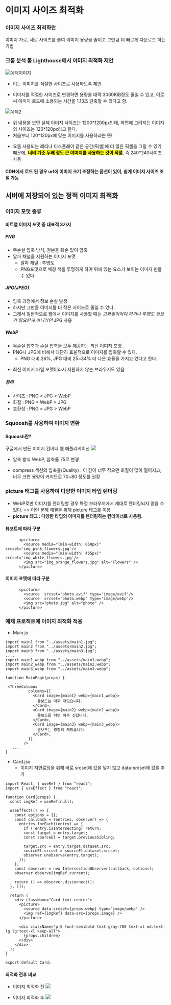 # 이미지 사이즈 최적화

### 이미지 사이즈 최적화란

이미지 가로, 세로 사이즈를 줄여 이미지 용량을 줄이고 그만큼 더 빠르게 다운로드 하는 기법

### 크롬 분석 툴 Lighthouse에서 이미지 최적화 제안

![예제이미지](a.png)

- 이는 이미지를 적절한 사이즈로 사용하도록 제안

* 이미지를 적절한 사이즈로 변경하면 용량을 대략 3000KiB정도 줄일 수 있고, 이로써 이미지 로드에 소용되는 시간을 1.13초 단축할 수 있다고 함.

![예제2](b.png)

- 위 내용을 보면 실제 이미지 사이즈는 1200\*1200px인데, 화면에 그려지는 이미지의 사이즈는 120\*120px라고 한다.
- 처음부터 120\*120px에 맞는 이미지를 사용하라는 뜻!

* 요즘 사용되는 레티나 디스플레이 같은 공간(픽셀)에 더 많은 픽셀을 그릴 수 있기 때문에, <span style='background-color: #fff51b; color: black;'>**너비 기준 두배 정도 큰 이미지를 사용하는 것이 적절**</span>, 즉 240\*240사이즈 사용

#### CDN에서 로드 된 경우 url에 이미지 크기 조정하는 옵션이 있어, 쉽게 이미지 사이즈 조절 가능

## 서버에 저장되어 있는 정적 이미지 최적화

### 이미지 포맷 종류

#### 비트맵 이미지 포맷 중 대표적 3가지

##### PNG

- 무손실 압축 방식, 원본을 훼손 없이 압축
- 알파 채널을 지원하는 이미지 포맷
  - 알파 채널 : 투명도
  * PNG포맷으로 배경 색을 투명하게 하여 뒤에 있는 요소가 보이는 이미지 만들 수 있다.

##### JPG(JPEG)

- 압축 과정에서 정보 손실 발생
- 하지만 그만큼 이미지를 더 작은 사이즈로 줄일 수 있다.
- 그래서 일반적으로 웹에서 이미지를 사용할 때는 _고화질이어야 하거나 투명도 정보가 필요한게 아니라면_ JPG 사용

##### WebP

- 무손실 압축과 손실 압축을 모두 제공하는 최신 이미지 포맷
- PNG나 JPG에 비해서 대단히 효율적으로 이미지를 압축할 수 있다.
  - PNG 대비 26%, JPG 대비 25~34% 더 나은 효율을 가지고 있다고 한다.

* 최신 이미지 파일 포맷이라서 지원하지 않는 브라우저도 있음

##### 정리

- 사이즈 : PNG > JPG > WebP
- 화질 : PNG = WebP > JPG
- 호환성 : PNG = JPG > WebP

### Squoosh를 사용하여 이미지 변환

#### Squoosh란?

구글에서 만든 이미지 컨버터 웹 애플리케이션
![](c.png)

- 압축 방식 WebP, 압축률 75로 변경

* compress 섹션의 압축률(Quality) : 이 값이 너무 작으면 화질이 많이 떨어지고, 너무 크면 용량이 커지므로 70~80 정도를 권장

### picture 태그를 사용하여 다양한 이미지 타입 렌더링

- WebP로만 이미지를 렌더링할 경우 특정 브라우저에서 제대로 렌더링되지 않을 수 있다. => 이런 문제 해결을 위해 picture 태그를 이용
- **picture 태그 : 다양한 타입의 이미지를 렌더링하는 컨테이너로 사용됨.**

#### 뷰포트에 따라 구분

```
	  <picture>
		<source media="(min-width: 650px)" srcset='img_pink_flowers.jpg'/>
		<source media="(min-width: 465px)" srcset='img_white_flowers.jpg'/>
		<img src="img_orange_flowers.jpg" alt="Flowers" />
	  </picture>
```

#### 이미지 포맷에 따라 구분

```
	  <picture>
		<source  srcset='photo.avif' type='image/avif'/>
		<source  srcset='photo.webp' type='image/webp'/>
		<img src="photo.jpg" alt="photo" />
	  </picture>
```

### 예제 프로젝트에 이미지 최적화 적용

- Main.js

```
import main1 from "../assets/main1.jpg";
import main2 from "../assets/main2.jpg";
import main3 from "../assets/main3.jpg";
....
import main1_webp from "../assets/main1.webp";
import main2_webp from "../assets/main2.webp";
import main3_webp from "../assets/main3.webp";

function MainPage(props) {
    ...
 <ThreeColumns
          columns={[
            <Card image={main1} webp={main1_webp}>
              롱보드는 아주 재밌습니다.
            </Card>,
            <Card image={main2} webp={main2_webp}>
              롱보드를 타면 아주 신납니다.
            </Card>,
            <Card image={main3} webp={main3_webp}>
              롱보드는 굉장히 재밌습니다.
            </Card>,
          ]}
        />
   ...
}
```

- Card.jsx
  - 이미지 지연로딩을 위해 바로 srcset에 값을 넣지 않고 data-srcset에 값을 추가

```
import React, { useRef } from "react";
import { useEffect } from "react";

function Card(props) {
  const imgRef = useRef(null);

  useEffect(() => {
    const options = {};
    const callback = (entries, observer) => {
      entries.forEach((entry) => {
        if (!entry.isIntersecting) return;
        const target = entry.target;
        const sourceEl = target.previousSibling;

        target.src = entry.target.dataset.src;
        sourceEl.srcset = sourceEl.dataset.srcset;
        observer.unobserve(entry.target);
      });
    };
    const observer = new IntersectionObserver(callback, options);
    observer.observe(imgRef.current);

    return () => observer.disconnect();
  }, []);

  return (
    <div className="Card text-center">
      <picture>
        <source data-srcset={props.webp} type="image/webp" />
        <img ref={imgRef} data-src={props.image} />
      </picture>

      <div className="p-5 font-semibold text-gray-700 text-xl md:text-lg lg:text-xl keep-all">
        {props.children}
      </div>
    </div>
  );
}

export default Card;

```

#### 최적화 전후 비교

- 이미지 최적화 전
  ![](d.png)

- 이미지 최적화 후
  ![](e.png)
